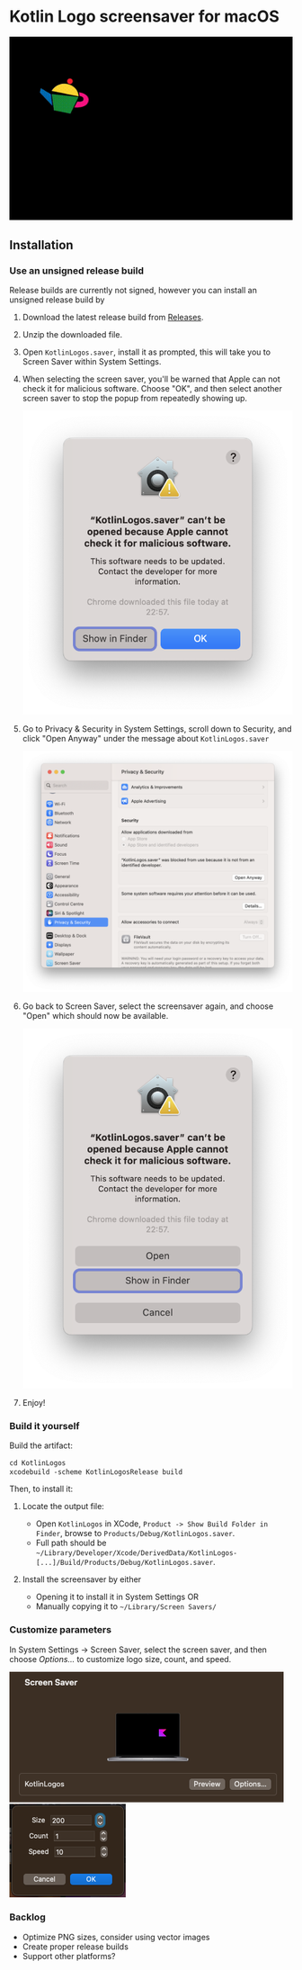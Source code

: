 # Kotlin Logo screensaver for macOS

![Screensaver GIF](/docs/KotlinLogo.gif)

## Installation

### Use an unsigned release build

Release builds are currently not signed, however you can install an unsigned release build by

1. Download the latest release build from [Releases](https://github.com/zsmb13/KotlinLogo-ScreenSaver/releases).
2. Unzip the downloaded file.
3. Open `KotlinLogos.saver`, install it as prompted, this will take you to Screen Saver within System Settings.
4. When selecting the screen saver, you'll be warned that Apple can not check it for malicious software. Choose "OK", and then select another screen saver to stop the popup from repeatedly showing up.

   ![](/docs/install1.png)

5. Go to Privacy & Security in System Settings, scroll down to Security, and click "Open Anyway" under the message about `KotlinLogos.saver`

   ![](/docs/install2.png)

6. Go back to Screen Saver, select the screensaver again, and choose "Open" which should now be available.

   ![](/docs/install3.png)

7. Enjoy!

### Build it yourself

Build the artifact:

```
cd KotlinLogos
xcodebuild -scheme KotlinLogosRelease build
```

Then, to install it:

1. Locate the output file:
   * Open `KotlinLogos` in XCode, `Product -> Show Build Folder in Finder`, browse to `Products/Debug/KotlinLogos.saver`.
   * Full path should be `~/Library/Developer/Xcode/DerivedData/KotlinLogos-[...]/Build/Products/Debug/KotlinLogos.saver`.

2. Install the screensaver by either
   * Opening it to install it in System Settings OR
   * Manually copying it to `~/Library/Screen Savers/`

### Customize parameters

In System Settings -> Screen Saver, select the screen saver, and then choose _Options..._ to customize logo size, count, and speed.

![Use the Options button](/docs/config1.png)
![Customize parameters](/docs/config2.png)

### Backlog

* Optimize PNG sizes, consider using vector images
* Create proper release builds
* Support other platforms?
